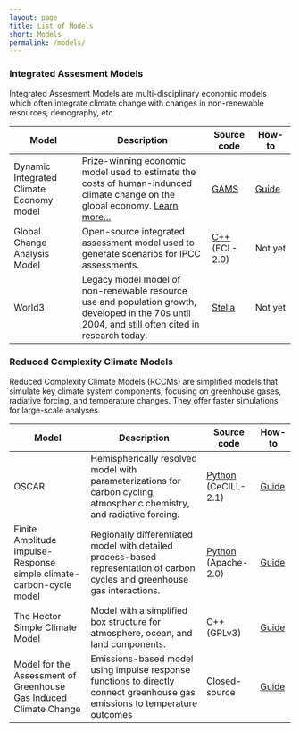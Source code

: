 ```yaml
---
layout: page
title: List of Models
short: Models
permalink: /models/
---
```


<a name="iams" />

### Integrated Assesment Models

Integrated Assesment Models are multi-disciplinary economic models which often integrate climate change with changes in non-renewable resources, demography, etc.

| Model                                    | Description                                                                                                                                       | Source code                                                                               | How-to                |
| ---------------------------------------- | ------------------------------------------------------------------------------------------------------------------------------------------------- | ----------------------------------------------------------------------------------------- | --------------------- |
| Dynamic Integrated Climate Economy model | Prize-winning economic model used to estimate the costs of human-indunced climate change on the global economy. [Learn more...](./DICE)           | [GAMS](http://www.econ.yale.edu/~nordhaus/homepage/homepage/DICE2016R-091916ap.gms)       | [Guide](/guides/DICE) |
| Global Change Analysis Model             | Open-source integrated assessment model used to generate scenarios for IPCC assessments.                                                          | [C++](https://github.com/JGCRI/gcam-core) (ECL-2.0)                                       | Not&nbsp;yet          |
| World3                                   | Legacy model model of non-renewable resource use and population growth, developed in the 70s until 2004, and still often cited in research today. | [Stella](https://gitlab.inria.fr/squinito/world3-03_python/-/tree/master/models/WRLD3-03) | Not&nbsp;yet          |

<a name="rcms" />

### Reduced Complexity Climate Models

Reduced Complexity Climate Models (RCCMs) are simplified models that simulate key climate system components, focusing on greenhouse gases, radiative forcing, and temperature changes. They offer faster simulations for large-scale analyses.

| Model                                                               | Description                                                                       | Source code                                                | How-to                 |
| ------------------------------------------------------------------- | --------------------------------------------------------------------------------- | ---------------------------------------------------------- | ---------------------- |
| OSCAR                                                               | Hemispherically resolved model with parameterizations for carbon cycling, atmospheric chemistry, and radiative forcing. | [Python](https://github.com/tgasser/OSCAR) (CeCILL-2.1)    | [Guide](/guides/OSCAR) |
| Finite Amplitude Impulse-Response simple climate-carbon-cycle model | Regionally differentiated model with detailed process-based representation of carbon cycles and greenhouse gas interactions.         | [Python](https://github.com/OMS-NetZero/FAIR) (Apache-2.0) | [Guide](/guides/FAIR)                   |
| The Hector Simple Climate Model                                     | Model with a simplified box structure for atmosphere, ocean, and land components.      | [C++](https://github.com/JGCRI/hector) (GPLv3)             | [Guide](/guides/HECTOR)                   |
| Model for the Assessment of Greenhouse Gas Induced Climate Change                                     |   Emissions-based model using impulse response functions to directly connect greenhouse gas emissions to temperature outcomes    | Closed-source             | [Guide](/guides/MAGICC)                   |
